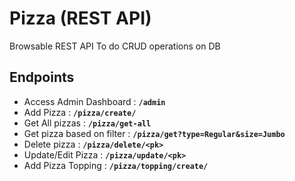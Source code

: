 # Pizza (REST API)

Browsable REST API To do CRUD operations on DB 

## Endpoints
- Access Admin Dashboard : **`/admin`**
- Add Pizza : **`/pizza/create/`**
- Get All pizzas : **`/pizza/get-all`**
- Get pizza based on filter : **`/pizza/get?type=Regular&size=Jumbo`**
- Delete pizza : **`/pizza/delete/<pk>`**
- Update/Edit Pizza : **`/pizza/update/<pk>`**
- Add Pizza Topping : **`/pizza/topping/create/`**

